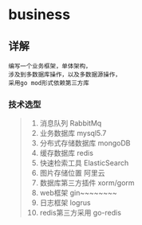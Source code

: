 # business
## 详解
```
编写一个业务框架，单体架构，
涉及到多数据库操作，以及多数据源操作，
采用go mod形式依赖第三方库
```
### 技术选型
>1. 消息队列 RabbitMq
>2. 业务数据库 mysql5.7
>3. 分布式存储数据库 mongoDB
>4. 缓存数据库 redis
>5. 快速检索工具 ElasticSearch
>6. 图片存储位置  阿里云
>7. 数据库第三方插件 xorm/gorm 
>8. web框架 gin~~~~~~~~
>9. 日志框架 logrus
>10. redis第三方采用 go-redis



